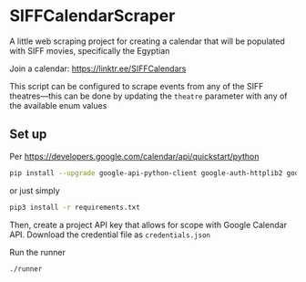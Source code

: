 # SIFFCalendarScraper
A little web scraping project for creating a calendar that will be populated with SIFF movies, specifically the Egyptian

Join a calendar: https://linktr.ee/SIFFCalendars

This script can be configured to scrape events from any of the SIFF theatres—this can be done
by updating the `theatre` parameter with any of the available enum values
## Set up
Per https://developers.google.com/calendar/api/quickstart/python
```bash
pip install --upgrade google-api-python-client google-auth-httplib2 google-auth-oauthlib
```
or just simply 
```bash
pip3 install -r requirements.txt
```

Then, create a project API key that allows for scope with Google Calendar API. Download the credential file as `credentials.json`

Run the runner 
```bash
./runner
```